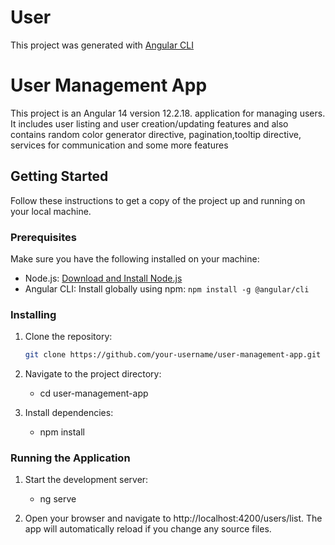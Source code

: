 # User

This project was generated with [Angular CLI](https://github.com/angular/angular-cli)

# User Management App

This project is an Angular 14  version 12.2.18. application for managing users. It includes user listing and user creation/updating features and also contains random color generator directive, pagination,tooltip directive, services for communication and some more features

## Getting Started

Follow these instructions to get a copy of the project up and running on your local machine.

### Prerequisites

Make sure you have the following installed on your machine:

- Node.js: [Download and Install Node.js](https://nodejs.org/)
- Angular CLI: Install globally using npm: `npm install -g @angular/cli`

### Installing

1. Clone the repository:

   ```bash
   git clone https://github.com/your-username/user-management-app.git

2. Navigate to the project directory:
   - cd user-management-app
     
3. Install dependencies:

   - npm install

### Running the Application

1. Start the development server:
   - ng serve

2. Open your browser and navigate to http://localhost:4200/users/list. The app will automatically reload if you change any source files.
